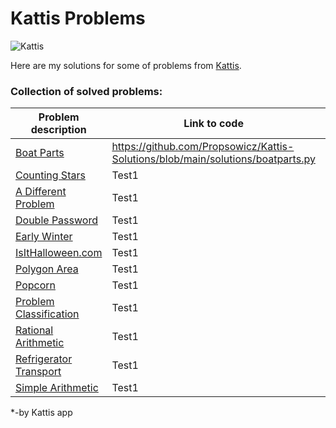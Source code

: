 # Kattis Problems

![Kattis](https://open.kattis.com/images/site/header/logo-empty.png?0bb770=)

Here are my solutions for some of problems from  [Kattis](https://open.kattis.com/).

### Collection of solved problems:

| Problem description     | Link to code      | Classification *    |
| ------------- | ---------------- | -------- |
| [Boat Parts](https://open.kattis.com/problems/boatparts)          | https://github.com/Propsowicz/Kattis-Solutions/blob/main/solutions/boatparts.py         | easy (1.6)  |
| [Counting Stars](https://open.kattis.com/problems/countingstars)          | Test1         | medium (3.1)  |
| [A Different Problem](https://open.kattis.com/problems/different)          | Test1         | medium (2.9)  |
| [Double Password](https://open.kattis.com/problems/doublepassword)          | Test1         | easy (1.5)  |
| [Early Winter](https://open.kattis.com/problems/earlywinter)          | Test1         | easy (1.7)  |
| [IsItHalloween.com](https://open.kattis.com/problems/isithalloween)          | Test1         | easy (1.5)  |
| [Polygon Area](https://open.kattis.com/problems/polygonarea)          | Test1         | medium (3.0)  |
| [Popcorn](https://open.kattis.com/problems/popkorn)          | Test1         | medium (3.1)  |
| [Problem Classification](https://open.kattis.com/problems/problemclassification)          | Test1         | medium (3.0)  |
| [Rational Arithmetic](https://open.kattis.com/problems/rationalarithmetic)          | Test1         | medium (3.5)  |
| [Refrigerator Transport](https://open.kattis.com/problems/refrigerator)          | Test1         | easy (2.5)  |
| [Simple Arithmetic](https://open.kattis.com/problems/simplearithmetic)          | Test1         | medium (5)  |

*-by Kattis app

